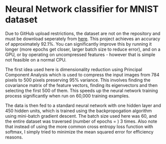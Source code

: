 # Neural Network classifier for MNIST dataset
Due to GitHub upload restrictions, the dataset are not on the repository and must be download seperately from [here](https://pjreddie.com/projects/mnist-in-csv/). This project achieves an accuracy of approximately 92.1%. You can significantly improve this by running it longer (more epochs get closer, larger batch size to reduce error), and on a GPU, or by operating on uncompressed features - however that is simple not feasible on a normal CPU.

The first idea used here is dimensionality reduction using Principal Component Analysis which is used to compress the input images from 784 pixels to 500 pixels preserving 95% variance. This involves finding the covariance matrix of the feature vectors, finding its eigenvectors and then selecting the first 500 of them. This speeds up the neural network training process significantly when run on 60,000 training examples.

The data is then fed to a standard neural network with one hidden layer and 450 hidden units, which is trained using the backpropogation algorithm using mini-batch gradient descent. The batch size used here was 60, and the entire dataset was traversed (number of epochs = ) 3 times. Also note that instead of using the more common cross entropy loss function with softmax, I simply tried to minimize the mean squared error for efficiency reasons.
